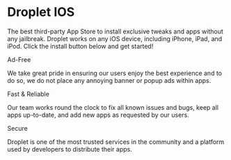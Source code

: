 # Droplet IOS

The best third-party App Store to install exclusive tweaks and apps without any jailbreak. Droplet works on any iOS device, including iPhone, iPad, and iPod. Click the install button below and get started!

Ad-Free

We take great pride in ensuring our users enjoy the best experience and to do so, we do not place any annoying banner or popup ads within apps.

Fast & Reliable

Our team works round the clock to fix all known issues and bugs, keep all apps up-to-date, and add new apps as requested by our users.

Secure

Droplet is one of the most trusted services in the community and a platform used by developers to distribute their apps.
